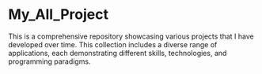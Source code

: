 # My_All_Project
This is a comprehensive repository showcasing various projects that I have developed over time. This collection includes a diverse range of applications, each demonstrating different skills, technologies, and programming paradigms.
